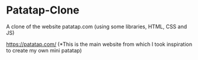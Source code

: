 # Patatap-Clone
A clone of the website patatap.com (using some libraries, HTML, CSS and JS)

https://patatap.com/ (*This is the main website from which I took inspiration to create my own mini patatap) 
